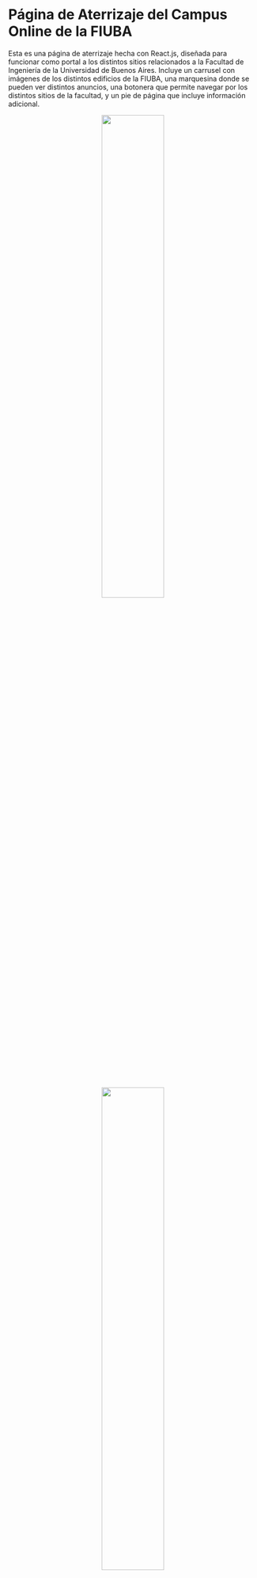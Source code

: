 
# Página de Aterrizaje del Campus Online de la FIUBA

Esta es una página de aterrizaje hecha con React.js, diseñada para funcionar como portal a los distintos sitios relacionados a la Facultad de Ingeniería de la Universidad de Buenos Aires. Incluye un carrusel con imágenes de los distintos edificios de la FIUBA, una marquesina donde se pueden ver distintos anuncios, una botonera que permite navegar por los distintos sitios de la facultad, y un pie de página que incluye información adicional.

<p align="center">
  <img src="https://user-images.githubusercontent.com/75450615/228704389-a2bcdf3e-d4d6-4236-b1c6-57fd9e545625.png#gh-dark-mode-only" width="50%" align="center">
</p>

<p align="center">
  <img src="https://user-images.githubusercontent.com/75450615/229304018-ad0c853c-f863-471d-8fec-f03f6c47c485.png#gh-light-mode-only" width="50%" align="center">
</p>

## Empezando

Para empezar con esta página de aterrizaje, siga los siguientes pasos:

1. Clona el repositorio a tu máquina local

```bash
git clone https://github.com/your-username/react-landing-page.git
```

2. Instala las dependencias

```bash
cd campus-landing
npm install
```

3. Ejecuta el servidor de desarrollo

```bash
npm start
```

Esto iniciará un servidor de desarrollo en http://localhost:3000, donde podrás ver la página de aterrizaje en acción.

## Personalización

Para personalizar las distintas partes de la página, es necesario recompilar el proyecto, terminando el servidor levantado anteriormente y levantando uno nuevo siguiendo el paso 3 de la sección previa.

### Imágenes del carrusel

Sigue estos pasos:

1. Modifica el contenido en el directorio public/img, agregando o quitando las imágenes previas del carrusel (observación: no eliminar la imágen del pie de página).

2. En el archivo src/Components/Slider.js, editar el componente Slider. Primero, se definen los textos que contienen las rutas relativas de cada imagen al principio del componente. Por ejemplo:

```javascript
const firstImage = './img/fiuba-carousel-bg-pc-colorized.png'
const secondImage = './img/fiuba-carousel-bg-lh-colorized.png'
const thirdImage = './img/fiuba-carousel-bg-cu-colorized.png'
```

3. Modifica el JSX del componente Slider. Dentro del elemento padre Carousel, tenemos 1 elemento Carousel.Item por cada imagen del carrusel. Se pueden agregar nuevos elementos, así como eliminar preexistentes, siempre respetando la siguiente estructura para cada uno:

```jsx
<Carousel.Item>
  <CarouselImage imgSource={firstImage} />
  <Carousel.Caption>
    <CarouselCaption />
  </Carousel.Caption>
</Carousel.Item>
```

### Texto del carrusel

Para modificar el texto del carrusel, se debe editar el elemento div con nombre de clase "subtitle" que es hijo del componente CarouselCaption que se encuentra dentro del archivo src/Components/Slider.js. Procurar separar cada línea del texto con elementos <br />. Por ejemplo:

```html
Toda la oferta educativa de la<br/>
Facultad de Ingeniería de la Universidad de Buenos Aires<br/>
en un mismo espacio
```

### Anuncios de la marquesina

Para editar los anuncios presentados en la marquesina, sólo se tiene que modificar el archivo de texto src/anuncios.txt, teniendo en cuenta que se debe ubicar cada anuncio en una línea distinta. En caso de incluir hipervínculos en los anuncios, el programa se encarga de mostrarlos en un color distinto y de permitir clickearlos para dirigirnos a la página a la que apuntan.

### Enlaces de los botones

Si se necesita actualizar la dirección URL de alguno de los botones que se encuentran bajo la marquesina, se pueden editar las referencias en el archivo Menu.js, donde se definen las variables de las direcciones luego de realizar la importación de módulos. Por ejemplo:

```javascript
const linkGrado = 'https://campusgrado.fi.uba.ar'
const linkPosgrado = 'https://campus2.fi.uba.ar'
const linkCapacitacionDocente = 'https://campusgrado.fi.uba.ar/course/index.php?categoryid=752'
const linkCetec = 'https://campusgrado.fi.uba.ar/course/index.php?categoryid=751'
```

### Botones

Si se quiere agregar un botón nuevo (o modificar uno existente), se necesita contar, aparte del texto, con un icono en formato .svg, que ubicaremos en el directorio src/icons. La estructura de este archivo icono debe consistir en un único elemento XML "svg" con los siguientes 4 atributos definidos:

- version
- xmlns
- viewBox
- width
- height

Tener en cuenta que cualquier parámetro adicional puede interferir en la correcta visualización del icono en el sitio. El siguiente es un ejemplo de la etiqueta de apertura de un elemento que cumple con estas condiciones:

```svg
<svg version="1.2" xmlns="http://www.w3.org/2000/svg" viewBox="0 0 106 74" width="106" height="74">
```

Una vez definido el texto del botón y ubicado el icono en src/icons, agregamos el icono programa en el archivo src/components/Icon.js, guiándonos por el ejemplo de cualquier otro icono preexistente. Luego, adjuntamos el enlace de la forma que se describió en la sección anterior. Por último, ubicamos un nuevo componente dentro del elemento div con nombre de clase "buttons-container", siguiendo la estructura del siguiente ejemplo:

```jsx
<div className='buttons-container'>
  <MenuButton type='Book' text='Grado' link={linkGrado} />
  <MenuButton type='Hat' text='Posgrado' link={linkPosgrado} />
  <MenuButton type='Teacher' text='Capacitación docente' link={linkCapacitacionDocente} />
  <MenuButton type='Cetec' text='Cetec' link={linkCetec} removeText='true' />
</div>
```

Se puede observar en el cuarto botón que es posible crear un botón sin texto, nada más debemos definir el atributo removeText en "true". De esta forma, el botón consistirá únicamente de un icono que se encuentra centrado.

## Despliegue

Para desplegar la página de aterrizaje, sigue estos pasos:

1. Construye la versión de producción a la aplicación:

```bash
npm run build
```

2. Despliega la carpeta "build" en tu proveedor de alojamiento.

## Dependencias

Esta página de aterrizaje fue construida con las siguientes dependencias:

- react-bootstrap
- react-easy-marquee
- react-linkify

<br/>

<p align="center">
  <img src="https://user-images.githubusercontent.com/75450615/229292883-b8f31ca1-f9d5-4c7c-a415-3a4fcd9f380e.png" width="100%" align="center">
</p>

